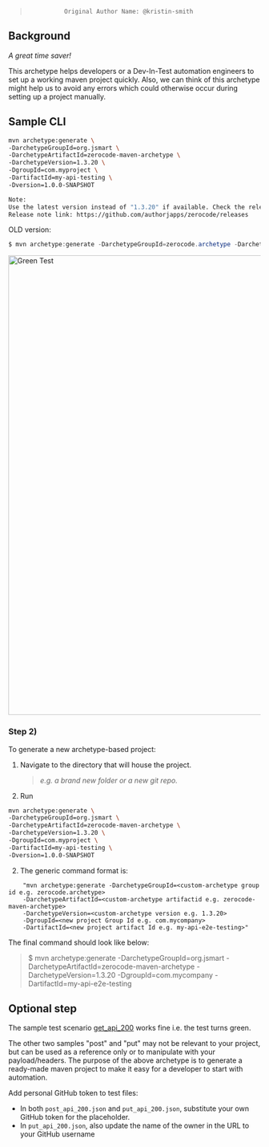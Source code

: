 >               Original Author Name: @kristin-smith

## Background

_A great time saver!_

This archetype helps developers or a Dev-In-Test automation engineers to set up a working maven project quickly. Also, we can think of this archetype might help us to avoid any errors which could otherwise occur during setting up a project manually.

## Sample CLI

```bash
mvn archetype:generate \
-DarchetypeGroupId=org.jsmart \
-DarchetypeArtifactId=zerocode-maven-archetype \
-DarchetypeVersion=1.3.20 \
-DgroupId=com.myproject \
-DartifactId=my-api-testing \
-Dversion=1.0.0-SNAPSHOT

Note:
Use the latest version instead of "1.3.20" if available. Check the release notes.
Release note link: https://github.com/authorjapps/zerocode/releases

```

OLD version:

```java
$ mvn archetype:generate -DarchetypeGroupId=zerocode.archetype -DarchetypeArtifactId=zerocodeArchetype -DarchetypeVersion=1.0-SNAPSHOT -DgroupId=com.xbox -DartifactId=game-app
```

<img width="916" alt="Green Test" src="https://user-images.githubusercontent.com/12598420/67926647-6a6e3700-fbae-11e9-8d65-755e9820fb57.png">

### Step 2)

To generate a new archetype-based project:

1. Navigate to the directory that will house the project.

   > _e.g. a brand new folder or a new git repo._

1. Run

```bash
mvn archetype:generate \
-DarchetypeGroupId=org.jsmart \
-DarchetypeArtifactId=zerocode-maven-archetype \
-DarchetypeVersion=1.3.20 \
-DgroupId=com.myproject \
-DartifactId=my-api-testing \
-Dversion=1.0.0-SNAPSHOT
```

2. The generic command format is:

```
    "mvn archetype:generate -DarchetypeGroupId=<custom-archetype group id e.g. zerocode.archetype>
    -DarchetypeArtifactId=<custom-archetype artifactid e.g. zerocode-maven-archetype>
    -DarchetypeVersion=<custom-archetype version e.g. 1.3.20>
    -DgroupId=<new project Group Id e.g. com.mycompany>
    -DartifactId=<new project artifact Id e.g. my-api-e2e-testing>"
```

The final command should look like below:

> $ mvn archetype:generate -DarchetypeGroupId=org.jsmart -DarchetypeArtifactId=zerocode-maven-archetype -DarchetypeVersion=1.3.20 -DgroupId=com.mycompany -DartifactId=my-api-e2e-testing

## Optional step

The sample test scenario [get_api_200](https://github.com/authorjapps/zerocode/wiki/Zerocode-archetype-to-auto-generate-a-maven-testing-project#sample-cli) works fine i.e. the test turns green.

The other two samples "post" and "put" may not be relevant to your project, but can be used as a reference only or to manipulate with your payload/headers. The purpose of the above archetype is to generate a ready-made maven project to make it easy for a developer to start with automation.

Add personal GitHub token to test files:

- In both `post_api_200.json` and `put_api_200.json`, substitute your own GitHub token for the placeholder.
- In `put_api_200.json`, also update the name of the owner in the URL to your GitHub username

